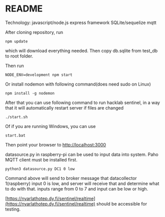 # README #
Technology:
javascript/node.js express framework
SQLite/sequelize
mqtt

After cloning repository, run

```
npm update

```
which will download everything needed. Then copy db.sqlite from test_db to root folder.

Then run

```
NODE_ENV=development npm start

```
Or install nodemon with following command(does need sudo on Linux)
```
npm install -g nodemon
```
After that you can use following command to run hacklab sentinel, in a way that it will automatically restart server if files are changed
```
./start.sh
```
Of if you are running Windows, you can use
```
start.bat
```
Then point your browser to
[http://localhost:3000](http://localhost:3000)

datasource.py in raspberry-pi can be used to input data into system. Paho MQTT client must be installed first.
```
python3 datasource.py DC1 0 low
```
Command above will send to broker message that datacollector 1(raspberry) input 0 is low, and server will receive that and determine what to do with that. inputs range from 0 to 7 and input can be low or high. 

[https://nyarlathotep.dy.fi/sentinel/realtime](https://nyarlathotep.dy.fi/sentinel/realtime) should be accessible for testing.
